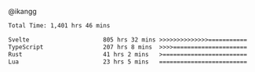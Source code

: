 @ikangg
<!--START_SECTION:waka-->

```txt
Total Time: 1,401 hrs 46 mins

Svelte                     805 hrs 32 mins >>>>>>>>>>>>>>===========   56.71 %
TypeScript                 207 hrs 8 mins  >>>>=====================   14.58 %
Rust                       41 hrs 2 mins   >========================   02.89 %
Lua                        23 hrs 5 mins   =========================   01.63 %
```

<!--END_SECTION:waka-->
